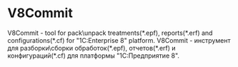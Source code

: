 V8Commit
========
V8Commit - tool for pack\unpack treatments(\*.epf), reports(\*.erf) and configurations(\*.cf) for "1C:Enterprise 8" platform.
V8Commit - инструмент для разборки\сборки обработок(\*.epf), отчетов(\*.erf) и конфигураций(\*.cf) для платформы "1C:Предприятие 8".

